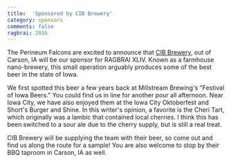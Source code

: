 ```yaml
---
title:  'Sponsored by CIB Brewery'
category: sponsors
comments: false
ragbrai: 2016
---
```

The Perineum Falcons are excited to announce that [CIB Brewery](http://cibbrewery.com/), out of Carson, IA will be our sponsor for RAGBRAI XLIV. Known as a farmhouse nano-brewery, this small operation arguably produces some of the best beer in the state of Iowa.

We first spotted this beer a few years back at Millstream Brewing's "Festival of Iowa Beers." You could find us in line for another pour all afternoon. Near Iowa City, we have also enjoyed them at the Iowa City Oktoberfest and Short's Burger and Shine. In this writer's opinion, a favorite is the Cheri Tart, which originally was a lambic that contained local cherries. I think this has been switched to a sour ale due to the cherry supply, but is still a real treat.

CIB Brewery will be supplying the team with their beer, so come out and find us along the route for a sample! You are also welcome to stop by their BBQ taproom in Carson, IA as well.
